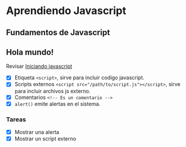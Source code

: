 # Aprendiendo Javascript

## Fundamentos de Javascript
## Hola mundo!
Revisar [Iniciando javascript](https://es.javascript.info/hello-world)
 - [x] Etiqueta `<script>`, sirve para incluir codigo javascript.
 - [x] Scripts externos `<script src="/path/to/script.js"></script>`, sirve para incluir archivos js externo. 
 - [x] Comentarios `<!-- Es un comentario -->`
 - [x] `alert()` emite alertas en el sistema.

### Tareas
 - [x] Mostrar una alerta
 - [x] Mostrar un script externo